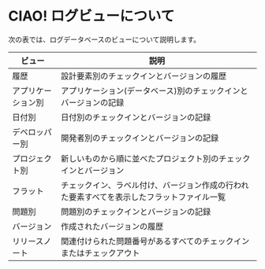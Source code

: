 # CIAO! ログビューについて
次の表では、ログデータベースのビューについて説明します。

| ビュー | 説明 |
| --- | --- |
| 履歴 | 設計要素別のチェックインとバージョンの履歴 |
| アプリケーション別 | アプリケーション(データベース)別のチェックインとバージョンの記録 |
| 日付別 | 日付別のチェックインとバージョンの記録 |
| デベロッパー別 | 開発者別のチェックインとバージョンの記録 |
| プロジェクト別 | 新しいものから順に並べたプロジェクト別のチェックインとバージョン |
| フラット | チェックイン、ラベル付け、バージョン作成の行われた要素すべてを表示したフラットファイル一覧 |
| 問題別 | 問題別のチェックインとバージョンの記録 |
| バージョン | 作成されたバージョンの履歴 |
| リリースノート | 関連付けられた問題番号があるすべてのチェックインまたはチェックアウト |
